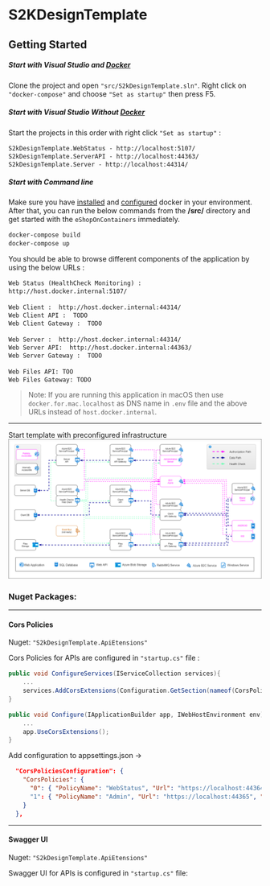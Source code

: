 # S2KDesignTemplate

## Getting Started

##### Start with Visual Studio and [Docker](https://docs.docker.com/docker-for-windows/install/)
Clone the project and open  `"src/S2kDesignTemplate.sln"`. 
Right click on `"docker-compose"` and choose `"Set as startup"` then press F5.

##### Start with Visual Studio Without [Docker](https://docs.docker.com/docker-for-windows/install/)
Start the projects in this order with right click `"Set as startup"` :
```
S2kDesignTemplate.WebStatus - http://localhost:5107/
S2kDesignTemplate.ServerAPI - http://localhost:44363/
S2kDesignTemplate.Server - http://localhost:44314/
```

##### Start with Command line
Make sure you have [installed](https://docs.docker.com/docker-for-windows/install/) and [configured](https://github.com/dotnet-architecture/eShopOnContainers/wiki/Windows-setup#configure-docker) docker in your environment. After that, you can run the below commands from the **/src/** directory and get started with the `eShopOnContainers` immediately.

```powershell
docker-compose build
docker-compose up
```

You should be able to browse different components of the application by using the below URLs :

```
Web Status (HealthCheck Monitoring) : http://host.docker.internal:5107/

Web Client :  http://host.docker.internal:44314/
Web Client API :  TODO
Web Client Gateway :  TODO

Web Server :  http://host.docker.internal:44314/
Web Server API:  http://host.docker.internal:44363/
Web Server Gateway :  TODO

Web Files API: TOO
Web Files Gateway: TODO

```
>Note: If you are running this application in macOS then use `docker.for.mac.localhost` as DNS name in `.env` file and the above URLs instead of `host.docker.internal`.
---



Start template with preconfigured infrastructure
![](docs/img/InfrastructureDiagram.drawio.png) 



### Nuget Packages:

---
#### Cors Policies
Nuget: `"S2kDesignTemplate.ApiEtensions"`

Cors Policies for APIs are configured in `"startup.cs"` file : 

```c# 
public void ConfigureServices(IServiceCollection services){
    ...
    services.AddCorsExtensions(Configuration.GetSection(nameof(CorsPoliciesConfiguration)).Get<CorsPoliciesConfiguration>());
}
```
```c#
public void Configure(IApplicationBuilder app, IWebHostEnvironment env){
    ...
    app.UseCorsExtensions();
}
```

Add configuration to appsettings.json ->
```json
  "CorsPoliciesConfiguration": {
    "CorsPolicies": {
      "0": { "PolicyName": "WebStatus", "Url": "https://localhost:44364", "Enabled": true }
      "1": { "PolicyName": "Admin", "Url": "https://localhost:44365", "Enabled": true }
    }
  },
```
---
#### Swagger UI 

Nuget: `"S2kDesignTemplate.ApiEtensions"`

Swagger UI for APIs is configured in `"startup.cs"` file: 
